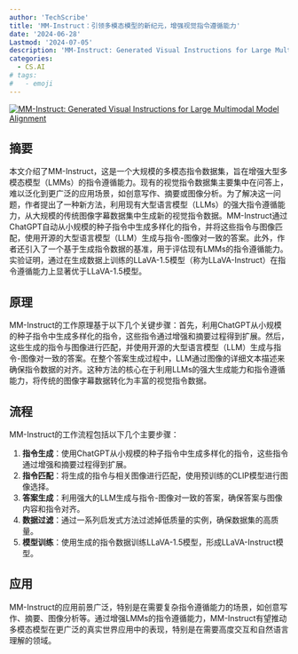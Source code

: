 ```yaml
---
author: 'TechScribe'
title: 'MM-Instruct：引领多模态模型的新纪元，增强视觉指令遵循能力'
date: '2024-06-28'
Lastmod: '2024-07-05'
description: 'MM-Instruct: Generated Visual Instructions for Large Multimodal Model Alignment'
categories:
  - CS.AI
# tags:
#   - emoji
---
```


[![MM-Instruct: Generated Visual Instructions for Large Multimodal Model Alignment](https://arxiv-research-1301205113.cos.ap-guangzhou.myqcloud.com/images/2406.19736v1.pdf_0.jpg)](https://arxiv.org/abs/2406.19736v1)

## 摘要

本文介绍了MM-Instruct，这是一个大规模的多模态指令数据集，旨在增强大型多模态模型（LMMs）的指令遵循能力。现有的视觉指令数据集主要集中在问答上，难以泛化到更广泛的应用场景，如创意写作、摘要或图像分析。为了解决这一问题，作者提出了一种新方法，利用现有大型语言模型（LLMs）的强大指令遵循能力，从大规模的传统图像字幕数据集中生成新的视觉指令数据。MM-Instruct通过ChatGPT自动从小规模的种子指令中生成多样化的指令，并将这些指令与图像匹配，使用开源的大型语言模型（LLM）生成与指令-图像对一致的答案。此外，作者还引入了一个基于生成指令数据的基准，用于评估现有LMMs的指令遵循能力。实验证明，通过在生成数据上训练的LLaVA-1.5模型（称为LLaVA-Instruct）在指令遵循能力上显著优于LLaVA-1.5模型。<!--more-->

## 原理

MM-Instruct的工作原理基于以下几个关键步骤：首先，利用ChatGPT从小规模的种子指令中生成多样化的指令，这些指令通过增强和摘要过程得到扩展。然后，这些生成的指令与图像进行匹配，并使用开源的大型语言模型（LLM）生成与指令-图像对一致的答案。在整个答案生成过程中，LLM通过图像的详细文本描述来确保指令数据的对齐。这种方法的核心在于利用LLMs的强大生成能力和指令遵循能力，将传统的图像字幕数据转化为丰富的视觉指令数据。

## 流程

MM-Instruct的工作流程包括以下几个主要步骤：
1. **指令生成**：使用ChatGPT从小规模的种子指令中生成多样化的指令，这些指令通过增强和摘要过程得到扩展。
2. **指令匹配**：将生成的指令与相关图像进行匹配，使用预训练的CLIP模型进行图像选择。
3. **答案生成**：利用强大的LLM生成与指令-图像对一致的答案，确保答案与图像内容和指令对齐。
4. **数据过滤**：通过一系列启发式方法过滤掉低质量的实例，确保数据集的高质量。
5. **模型训练**：使用生成的指令数据训练LLaVA-1.5模型，形成LLaVA-Instruct模型。

## 应用

MM-Instruct的应用前景广泛，特别是在需要复杂指令遵循能力的场景，如创意写作、摘要、图像分析等。通过增强LMMs的指令遵循能力，MM-Instruct有望推动多模态模型在更广泛的真实世界应用中的表现，特别是在需要高度交互和自然语言理解的领域。